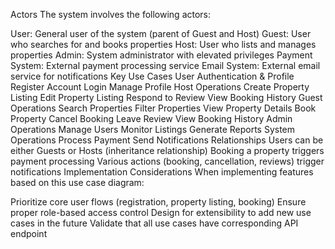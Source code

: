 Actors
The system involves the following actors:

User: General user of the system (parent of Guest and Host)
Guest: User who searches for and books properties
Host: User who lists and manages properties
Admin: System administrator with elevated privileges
Payment System: External payment processing service
Email System: External email service for notifications
Key Use Cases
User Authentication & Profile
Register Account
Login
Manage Profile
Host Operations
Create Property Listing
Edit Property Listing
Respond to Review
View Booking History
Guest Operations
Search Properties
Filter Properties
View Property Details
Book Property
Cancel Booking
Leave Review
View Booking History
Admin Operations
Manage Users
Monitor Listings
Generate Reports
System Operations
Process Payment
Send Notifications
Relationships
Users can be either Guests or Hosts (inheritance relationship)
Booking a property triggers payment processing
Various actions (booking, cancellation, reviews) trigger notifications
Implementation Considerations
When implementing features based on this use case diagram:

Prioritize core user flows (registration, property listing, booking)
Ensure proper role-based access control
Design for extensibility to add new use cases in the future
Validate that all use cases have corresponding API endpoint
